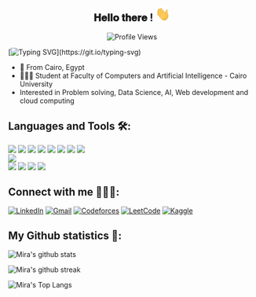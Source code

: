 <div align="center">
<h2> 𝐇𝐞𝐥𝐥𝐨 𝐭𝐡𝐞𝐫𝐞 ! <img src="https://github.com/ABSphreak/ABSphreak/blob/master/gifs/Hi.gif" width="30" height="30"></h2>

![Profile Views](https://komarev.com/ghpvc/?username=miraehab&color=blueviolet)

</div>

[![Typing SVG](https://readme-typing-svg.herokuapp.com?font=Vujahday+Script&color=%23876CF7&size=35&height=60&lines=Welcome+to+Mira's+Github+!)](https://git.io/typing-svg)


- 🏫 From Cairo, Egypt
- 👩🏻‍💻 Student at Faculty of Computers and Artificial Intelligence - Cairo University
- Interested in Problem solving, Data Science, AI, Web development and cloud computing


## Languages and Tools 🛠:
<p>
  <img src="https://img.icons8.com/color/48/000000/html-5--v1.png"/>
  <img src="https://img.icons8.com/color/48/000000/css3.png"/>
  <img src="https://img.icons8.com/color/48/000000/javascript--v2.png"/>
  <img src="https://img.icons8.com/office/40/000000/react.png"/>
  <img src="https://img.icons8.com/color/48/000000/redux.png"/>
  <img src="https://img.icons8.com/color/48/000000/vue-js.png"/>
  <img src="https://img.icons8.com/color/48/000000/django.png"/>
  <img src="https://img.icons8.com/fluency/48/000000/node-js.png"/>
  <img src="https://img.icons8.com/color/48/000000/c-plus-plus-logo.png" style= "display:block"/>
  <img src="https://img.icons8.com/color/48/000000/c-programming.png"/>
  <img src="https://img.icons8.com/color/48/000000/python--v2.png"/>
  <img src="https://img.icons8.com/color/48/000000/java-coffee-cup-logo--v1.png"/>
  <img src="https://img.icons8.com/external-soft-fill-juicy-fish/60/000000/external-sql-coding-and-development-soft-fill-soft-fill-juicy-fish.png"/>
 </p>
 
 ## Connect with me 🙋🏻‍♀️:
 
[![LinkedIn](https://img.icons8.com/fluency/48/000000/linkedin.png)](https://www.linkedin.com/in/miraehab/)
[![Gmail](https://img.icons8.com/color/48/000000/gmail--v1.png)](mailto:mira.ehab@outlook.com)
[![Codeforces](https://img.icons8.com/external-tal-revivo-color-tal-revivo/48/000000/external-codeforces-programming-competitions-and-contests-programming-community-logo-color-tal-revivo.png)](https://codeforces.com/profile/miraehab)
[![LeetCode](https://img.icons8.com/external-tal-revivo-shadow-tal-revivo/48/000000/external-level-up-your-coding-skills-and-quickly-land-a-job-logo-shadow-tal-revivo.png)](https://leetcode.com/miraehab/)
[![Kaggle](https://img.icons8.com/external-tal-revivo-filled-tal-revivo/48/000000/external-kaggle-an-online-community-of-data-scientists-and-machine-learners-owned-by-google-logo-filled-tal-revivo.png)](https://www.kaggle.com/miraehab)

## My Github statistics 🚀:

![Mira's github stats](https://github-readme-stats.vercel.app/api?username=miraehab&show_icons=true&theme=material-palenight)

![Mira's github streak](https://github-readme-streak-stats.herokuapp.com/?user=miraehab&theme=material-palenight&include_all_commits=true&count_private=true)

![Mira's Top Langs](https://github-readme-stats.vercel.app/api/top-langs/?username=miraehab&theme=material-palenight&layout=compact)
